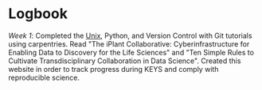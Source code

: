 # Logbook

*Week 1*: Completed the [Unix](http://swcarpentry.github.io/shell-novice/), Python, and Version Control with Git tutorials using carpentries. Read "The iPlant Collaborative: Cyberinfrastructure for Enabling Data to Discovery for the Life Sciences" and "Ten Simple Rules to Cultivate Transdisciplinary Collaboration in Data Science". Created this website in order to track progress during KEYS and comply with reproducible science. 
